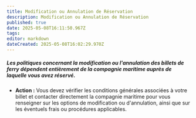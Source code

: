 ```yaml
---
title: Modification ou Annulation de Réservation
description: Modification ou Annulation de Réservation
published: true
date: 2025-05-08T16:11:50.967Z
tags: 
editor: markdown
dateCreated: 2025-05-08T16:02:29.970Z
---
```


##### Les politiques concernant la modification ou l'annulation des billets de ferry dépendent entièrement de la compagnie maritime auprès de laquelle vous avez réservé.

  *  **Action :** Vous devez vérifier les conditions générales associées à votre billet et contacter directement la compagnie maritime pour vous renseigner sur les options de modification ou d'annulation, ainsi que sur les éventuels frais ou procédures applicables.